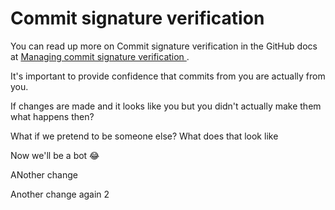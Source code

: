 # Commit signature verification

You can read up more on Commit signature verification in the GitHub docs at [Managing commit signature verification
](https://docs.github.com/en/authentication/managing-commit-signature-verification).

It's important to provide confidence that commits from you are actually from you.

If changes are made and it looks like you but you didn't actually make them what happens then?

What if we pretend to be someone else? What does that look like

Now we'll be a bot 😂

ANother change

Another change again 2